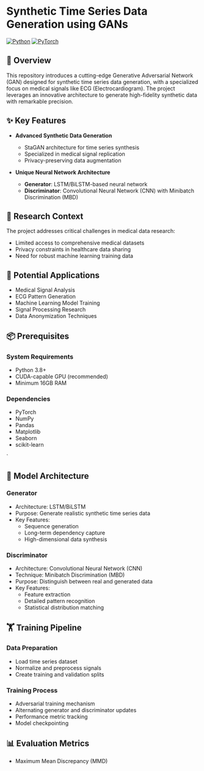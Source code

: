 # Synthetic Time Series Data Generation using GANs

[![Python](https://img.shields.io/badge/Python-3.8%2B-blue.svg)](https://www.python.org)
[![PyTorch](https://img.shields.io/badge/PyTorch-1.9%2B-red.svg)](https://pytorch.org/)


## 🌟 Overview

This repository introduces a cutting-edge Generative Adversarial Network (GAN) designed for synthetic time series data generation, with a specialized focus on medical signals like ECG (Electrocardiogram). The project leverages an innovative architecture to generate high-fidelity synthetic data with remarkable precision.

## ✨ Key Features

- **Advanced Synthetic Data Generation**
  - StaGAN architecture for time series synthesis
  - Specialized in medical signal replication
  - Privacy-preserving data augmentation

- **Unique Neural Network Architecture**
  - **Generator**: LSTM/BiLSTM-based neural network
  - **Discriminator**: Convolutional Neural Network (CNN) with Minibatch Discrimination (MBD)

## 🔬 Research Context

The project addresses critical challenges in medical data research:
- Limited access to comprehensive medical datasets
- Privacy constraints in healthcare data sharing
- Need for robust machine learning training data

## 🚀 Potential Applications

- Medical Signal Analysis
- ECG Pattern Generation
- Machine Learning Model Training
- Signal Processing Research
- Data Anonymization Techniques

## 📦 Prerequisites

### System Requirements
- Python 3.8+
- CUDA-capable GPU (recommended)
- Minimum 16GB RAM

### Dependencies
- PyTorch
- NumPy
- Pandas
- Matplotlib
- Seaborn
- scikit-learn





`

## 🧠 Model Architecture

### Generator
- Architecture: LSTM/BiLSTM
- Purpose: Generate realistic synthetic time series data
- Key Features:
  - Sequence generation
  - Long-term dependency capture
  - High-dimensional data synthesis

### Discriminator
- Architecture: Convolutional Neural Network (CNN)
- Technique: Minibatch Discrimination (MBD)
- Purpose: Distinguish between real and generated data
- Key Features:
  - Feature extraction
  - Detailed pattern recognition
  - Statistical distribution matching

## 🏋️ Training Pipeline

### Data Preparation
- Load time series dataset
- Normalize and preprocess signals
- Create training and validation splits

### Training Process
- Adversarial training mechanism
- Alternating generator and discriminator updates
- Performance metric tracking
- Model checkpointing

## 📊 Evaluation Metrics

- Maximum Mean Discrepancy (MMD)




